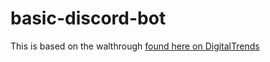# basic-discord-bot
This is based on the walthrough [found here on DigitalTrends](https://www.digitaltrends.com/gaming/how-to-make-a-discord-bot/)